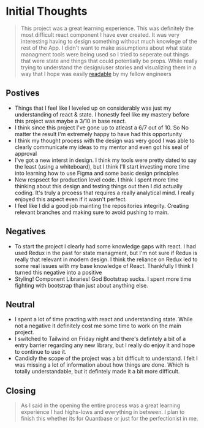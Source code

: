 # Initial Thoughts

> This project was a great learning experience. This was definitely the most difficult react component I have ever created. It was very interesting having to design something without much knowlege of the rest of the App. I didn't want to make assumptions about what state managment tools were being used so I tried to seperate out things that were state and things that could potentially be props. While really trying to understand the design/user stories and visualizing them in a way that I hope was easily [readable](https://miro.com/app/board/uXjVOSNhdo8=/?invite_link_id=831681587090) by my fellow engineers

## Postives

-   Things that I feel like I leveled up on considerably was just my understanding of react & state. I honestly feel like my mastery before this project was maybe a 3/10 in base react.
-   I think since this project I've gone up to atleast a 6/7 out of 10. So No matter the result I'm extremely happy to have had this opportunity
-   I think my thought process with the design was very good I was able to clearly communicate my ideas to my mentor and even got his seal of approval
-   I've got a new interst in design. I think my tools were pretty dated to say the least (using a whiteboard), but I think I'll start investing more time into learning how to use Figma and some basic design principles
-   New respsect for production level code. I think I spent more time thinking about this design and testing things out then I did actually coding. It's truly a prcoess that requires a really analytical mind. I really enjoyed this aspect even if it wasn't perfect.
-   I feel like I did a good job mainting the repositories integrity. Creating relevant branches and making sure to avoid pushing to main.


## Negatives

-   To start the project I clearly had some knowledge gaps with react. I had used Redux in the past for state managment, but I'm not sure if Redux is really that relevant in modern design. I think the reliance on Redux led to some real issues with my base knowledge of React. Thankfully I think I turned this negative into a positive
-   Styling! Component Libraries! God Bootstrap sucks. I spent more time fighting with bootstrap than just about anything else.

## Neutral
-   I spent a lot of time practing with react and understanding state. While not a negative it definitely cost me some time to work on the main project.
-   I switched to Tailwind on Friday night and there's defintely a bit of a entry barrier regarding any new library, but I really do enjoy it and hope to continue to use it.
-   Candidly the scope of the project was a bit difficult to understand. I felt I was missing a lot of information about how things are done. Which is totally understandable, but it defintely made it a bit more difficult.

## Closing

>   As I said in the opening the entire process was a great learning experience I had highs-lows and everything in between. I plan to finish this whether its for Quantbase or just for the perfectionist in me.
